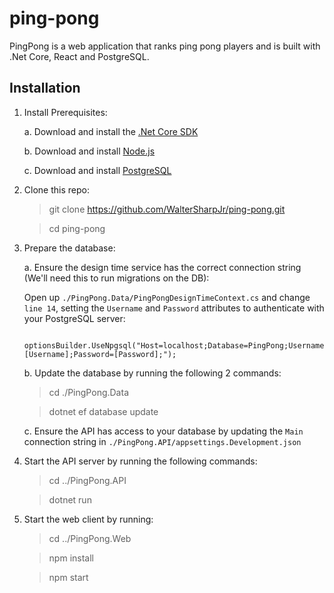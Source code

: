 # ping-pong
PingPong is a web application that ranks ping pong players and is  built with .Net Core, React and PostgreSQL.

## Installation

1. Install Prerequisites:

	a. Download and install the [.Net Core SDK](https://dotnet.microsoft.com/download)

	b. Download and install [Node.js](https://nodejs.org/en/download/)

	c. Download and install [PostgreSQL](https://www.postgresql.org/download/)

2. Clone this repo:
	> git clone https://github.com/WalterSharpJr/ping-pong.git

	>cd ping-pong

3. Prepare the database:
	
	a. Ensure the design time service has the correct connection string (We'll need this to run migrations on the DB):
		
	Open up `./PingPong.Data/PingPongDesignTimeContext.cs` and change `line 14`, setting the `Username` and `Password` attributes to authenticate with your PostgreSQL server:
	
		optionsBuilder.UseNpgsql("Host=localhost;Database=PingPong;Username=[Username];Password=[Password];");

	b. Update the database by running the following 2 commands:
	
	> cd ./PingPong.Data

	> dotnet ef database update

	c. Ensure the API has access to your database by updating the `Main` connection string in `./PingPong.API/appsettings.Development.json`

4. Start the API server by running the following commands:

	> cd ../PingPong.API

	> dotnet run

5. Start the web client by running:
	
	> cd ../PingPong.Web

	> npm install

	> npm start